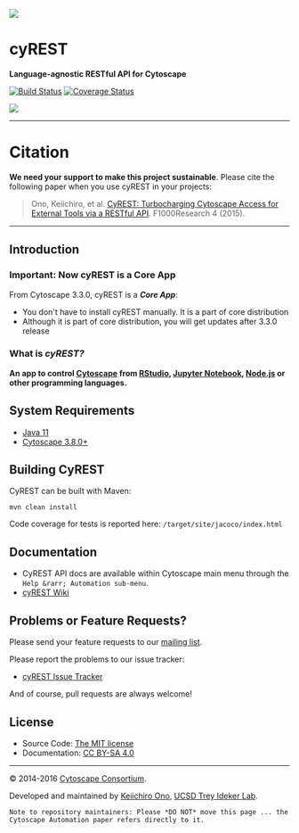 ![](http://cl.ly/XohP/logo300.png)

# cyREST
**Language-agnostic RESTful API for Cytoscape**

[![Build Status](https://travis-ci.org/cytoscape/cyREST.svg?branch=master)](https://travis-ci.org/cytoscape/cyREST)
[![Coverage Status](https://coveralls.io/repos/cytoscape/cyREST/badge.svg)](https://coveralls.io/r/cytoscape/cyREST)

![](http://cl.ly/Xemf/networkx_cytoscape.png)

----
# Citation
__We need your support to make this project sustainable__.  Please cite the following paper when you use cyREST in your projects:

> Ono, Keiichiro, et al. [CyREST: Turbocharging Cytoscape Access for External Tools via a RESTful API](http://f1000research.com/articles/4-478/v1). F1000Research 4 (2015).
----

## Introduction

### Important: Now cyREST is a Core App
From Cytoscape 3.3.0, cyREST is a ___Core App___:

* You don't have to install cyREST manually.  It is a part of core distribution
* Although it is part of core distribution, you will get updates after 3.3.0 release

### What is *cyREST?*
__An app to control [Cytoscape](http://www.cytoscape.org) from [RStudio](http://www.rstudio.com/), [Jupyter Notebook](http://jupyter.org/), [Node.js](http://nodejs.org/) or other programming languages.__

## System Requirements
* [Java 11](https://adoptopenjdk.net/)
* [Cytoscape 3.8.0+](http://www.cytoscape.org/)

## Building CyREST

CyREST can be built with Maven:

```mvn clean install```

Code coverage for tests is reported here: ```/target/site/jacoco/index.html```

## Documentation
* CyREST API docs are available within Cytoscape main menu through the `Help &rarr; Automation sub-menu`.
* [cyREST Wiki](https://github.com/cytoscape/cyREST/wiki)

## Problems or Feature Requests?
Please send your feature requests to our [mailing list](https://groups.google.com/forum/#!forum/cytoscape-discuss).

Please report the problems to our issue tracker:

* [cyREST Issue Tracker](https://github.com/cytoscape/cyREST/issues)

And of course, pull requests are always welcome!

## License
* Source Code: [The MIT license](http://opensource.org/licenses/MIT)
* Documentation: [CC BY-SA 4.0](http://creativecommons.org/licenses/by-sa/4.0/)

----
&copy; 2014-2016 [Cytoscape Consortium](http://www.cytoscape.org/).

Developed and maintained by [Keiichiro Ono](http://keiono.github.io/), [UCSD Trey Ideker Lab](http://idekerlab.ucsd.edu/Pages/default.aspx).

```Note to repository maintainers: Please *DO NOT* move this page ... the Cytoscape Automation paper refers directly to it.```
